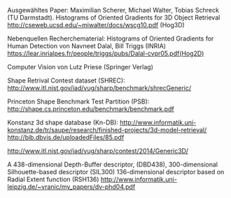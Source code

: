 
Ausgewähltes Paper:
Maximilian Scherer, Michael Walter, Tobias Schreck (TU Darmstadt). Histograms of Oriented Gradients for 3D Object Retrieval
http://cseweb.ucsd.edu/~miwalter/docs/wscg10.pdf (Hog3D)

Nebenquellen Recherchematerial:
Histograms of Oriented Gradients for Human Detection von Navneet Dalal, Bill Triggs (INRIA)
https://lear.inrialpes.fr/people/triggs/pubs/Dalal-cvpr05.pdf(Hog2D)

Computer Vision von Lutz Priese (Springer Verlag)

Shape Retrival Contest dataset (SHREC):
http://www.itl.nist.gov/iad/vug/sharp/benchmark/shrecGeneric/

Princeton Shape Benchmark Test Partition (PSB):
http://shape.cs.princeton.edu/benchmark/benchmark.pdf

Konstanz 3d shape database (Kn-DB):
http://www.informatik.uni-konstanz.de/tr/saupe/research/finished-projects/3d-model-retrieval/
http://bib.dbvis.de/uploadedFiles/85.pdf

http://www.itl.nist.gov/iad/vug/sharp/contest/2014/Generic3D/

A 438-dimensional Depth-Buffer descriptor, (DBD438), 300-dimensional
Silhouette-based descriptor (SIL300)
136-dimensional descriptor based on Radial Extent function (RSH136)
http://www.informatik.uni-leipzig.de/~vranic/my_papers/dv-phd04.pdf
